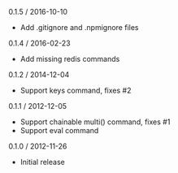 0.1.5 / 2016-10-10

- Add .gitignore and .npmignore files

0.1.4 / 2016-02-23

- Add missing redis commands

0.1.2 / 2014-12-04

- Support keys command, fixes #2

0.1.1 / 2012-12-05

- Support chainable multi() command, fixes #1
- Support eval command

0.1.0 / 2012-11-26

- Initial release
